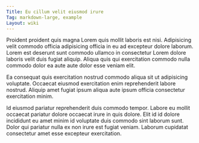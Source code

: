 ```yaml
---
Title: Eu cillum velit eiusmod irure
Tag: markdown-large, example
Layout: wiki
---
```

Proident proident quis magna Lorem quis mollit laboris est nisi. Adipisicing velit commodo officia adipisicing officia in eu ad excepteur dolore laborum. Lorem est deserunt sunt commodo ullamco in consectetur Lorem dolore laboris velit duis fugiat aliquip. Aliqua quis qui exercitation commodo nulla commodo dolor ea aute aute dolor esse veniam elit.

Ea consequat quis exercitation nostrud commodo aliqua sit ut adipisicing voluptate. Occaecat eiusmod exercitation enim reprehenderit labore nostrud. Aliquip amet fugiat ipsum aliqua aute ipsum officia consectetur exercitation minim.

Id eiusmod pariatur reprehenderit duis commodo tempor. Labore eu mollit occaecat pariatur dolore occaecat irure in quis dolore. Elit id id dolore incididunt eu amet minim id voluptate duis commodo sint laborum sunt. Dolor qui pariatur nulla ex non irure est fugiat veniam. Laborum cupidatat consectetur amet esse excepteur exercitation.